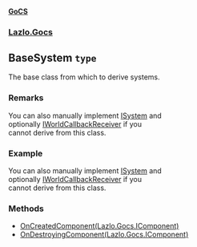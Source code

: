 #### [GoCS](./GoCS.md 'GoCS')
### [Lazlo.Gocs](./GoCS.md#Lazlo-Gocs 'Lazlo.Gocs')
## BaseSystem `type`
The base class from which to derive systems.
### Remarks
You can also manually implement [ISystem](./Lazlo-Gocs-ISystem.md 'Lazlo.Gocs.ISystem') and  
optionally [IWorldCallbackReceiver](./Lazlo-Gocs-IWorldCallbackReceiver.md 'Lazlo.Gocs.IWorldCallbackReceiver') if you  
cannot derive from this class.
### Example
You can also manually implement [ISystem](./Lazlo-Gocs-ISystem.md 'Lazlo.Gocs.ISystem') and  
optionally [IWorldCallbackReceiver](./Lazlo-Gocs-IWorldCallbackReceiver.md 'Lazlo.Gocs.IWorldCallbackReceiver') if you  
cannot derive from this class.
### Methods
- [OnCreatedComponent(Lazlo.Gocs.IComponent)](./Lazlo-Gocs-BaseSystem-OnCreatedComponent(Lazlo-Gocs-IComponent).md 'Lazlo.Gocs.BaseSystem.OnCreatedComponent(Lazlo.Gocs.IComponent)')
- [OnDestroyingComponent(Lazlo.Gocs.IComponent)](./Lazlo-Gocs-BaseSystem-OnDestroyingComponent(Lazlo-Gocs-IComponent).md 'Lazlo.Gocs.BaseSystem.OnDestroyingComponent(Lazlo.Gocs.IComponent)')
